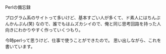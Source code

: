 Perlの備忘録

プログラム系のサイトって多いけど、基本すごい人が多くて、ド素人にはちんぷんかんぷん(笑)
なので、誰でもはムズカシイので、俺と同じ思考回路を持った人向きにわかりやすく作っていくつもり。

今時perlって思うけど、仕事で使うことができたので。
思い出しながら、これを書いています。
